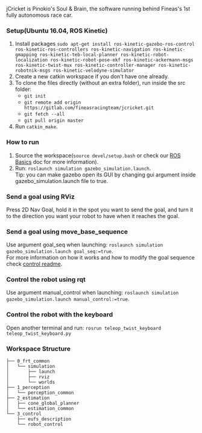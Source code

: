 
jCricket is Pinokio's Soul & Brain, the software running behind Fineas's 1st fully autonomous race car.

### Setup(Ubuntu 16.04, ROS Kinetic)
1. Install packages `sudo apt-get install ros-kinetic-gazebo-ros-control ros-kinetic-ros-controllers ros-kinetic-navigation ros-kinetic-gmapping ros-kinetic-teb-local-planner ros-kinetic-robot-localization ros-kinetic-robot-pose-ekf ros-kinetic-ackermann-msgs ros-kinetic-twist-mux ros-kinetic-controller-manager ros-kinetic-robotnik-msgs ros-kinetic-velodyne-simulator`
2. Create a new catkin workspace if you don't have one already.
3. To clone the files directly (without an extra folder), run inside the src folder:
    - `git init`
    - `git remote add origin https://gitlab.com/fineasracingteam/jcricket.git`
    - `git fetch --all`
    - `git pull origin master`
4. Run `catkin_make`.

### How to run
1. Source the workspace(`source devel/setup.bash` or check our [ROS Basics](https://docs.google.com/document/d/1HTMq7Cwe4MZPlNUSJqRnfYy1TClEv3lscJfn8Ei_yrE/edit?usp=sharing) doc for more information).
2. Run: `roslaunch simulation gazebo_simulation.launch`.   
Tip: you can make gazebo open its GUI by changing gui argument inside gazebo_simulation.launch file to true.

### Send a goal using RViz
Press 2D Nav Goal, hold it in the spot you want to send the goal, and turn it to the direction you want your robot to have when it reaches the goal.

### Send a goal using move_base_sequence
Use argument goal_seq when launching: `roslaunch simulation gazebo_simulation.launch goal_seq:=true`.   
For more information on how it works and how to modify the goal sequence check [control readme](3_control/robot_control/README.md).

### Control the robot using rqt
Use argument manual_control when launching: `roslaunch simulation gazebo_simulation.launch manual_control:=true`.

### Control the robot with the keyboard
Open another terminal and run: `rosrun teleop_twist_keyboard teleop_twist_keyboard.py`

### Workspace Structure
    ├── 0_frt_common
    │   └── simulation
    │       ├── launch
    │       ├── rviz
    │       └── worlds
    ├── 1_perception
    │   └── perception_common
    ├── 2_estimation
    │   ├── cone_global_planner
    │   └── estimation_common
    └── 3_control
        ├── eufs_description
        └── robot_control

